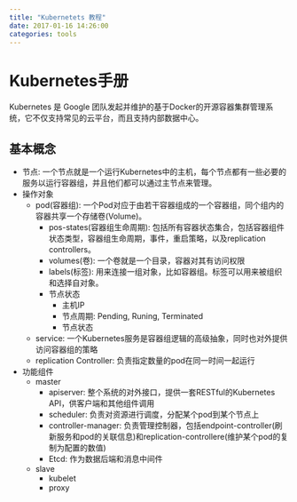 ```yaml
---
title: "Kubernetets 教程"
date: 2017-01-16 14:26:00
categories: tools
---
```

# Kubernetes手册

Kubernetes 是 Google 团队发起并维护的基于Docker的开源容器集群管理系统，它不仅支持常见的云平台，而且支持内部数据中心。

## 基本概念

- 节点: 一个节点就是一个运行Kubernetes中的主机，每个节点都有一些必要的服务以运行容器组，并且他们都可以通过主节点来管理。
- 操作对象
  - pod(容器组): 一个Pod对应于由若干容器组成的一个容器组，同个组内的容器共享一个存储卷(Volume)。
    - pos-states(容器组生命周期): 包括所有容器状态集合，包括容器组件状态类型，容器组生命周期，事件，重启策略，以及replication controllers。
    - volumes(卷): 一个卷就是一个目录，容器对其有访问权限
    - labels(标签): 用来连接一组对象，比如容器组。标签可以用来被组织和选择自对象。
    - 节点状态
      - 主机IP
      - 节点周期: Pending, Runing, Terminated
      - 节点状态
  - service: 一个Kubernetes服务是容器组逻辑的高级抽象，同时也对外提供访问容器组的策略
  - replication Controller: 负责指定数量的pod在同一时间一起运行
- 功能组件
  - master
    - apiserver: 整个系统的对外接口，提供一套RESTful的Kubernetes API，供客户端和其他组件调用
    - scheduler: 负责对资源进行调度，分配某个pod到某个节点上
    - controller-manager: 负责管理控制器，包括endpoint-controller(刷新服务和pod的关联信息)和replication-controllere(维护某个pod的复制为配置的数值)
    - Etcd: 作为数据后端和消息中间件
  - slave
    - kubelet
    - proxy